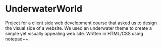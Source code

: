 # UnderwaterWorld
Project for a client side web development course that asked us to design the visual side of a website. We used an underwater theme to create a simple yet visually appealing web site. Written in HTML/CSS using notepad++. 
